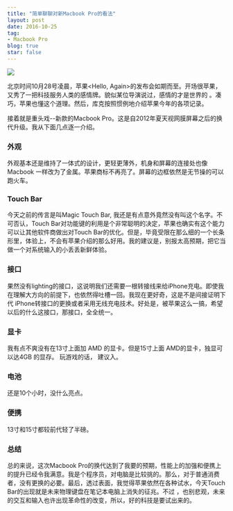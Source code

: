 ```yaml
---
title: "简单聊聊对新Macbook Pro的看法"
layout: post
date: 2016-10-25
tag:
- Macbook Pro
blog: true
star: false
---
```

<img src="{{site.url}}/assets/images/mbp.jpg">

北京时间10月28号凌晨，苹果<Hello, Again>的发布会如期而至。开场很苹果，又秀了一把科技服务人类的感情牌。貌似某位导演说过，感情的才是世界的 。凑巧，苹果也懂这个道理。然后，库克按照惯例地介绍苹果今年的各项记录。

接着就是重头戏--新款的Macbook Pro。这是自2012年夏天视网膜屏幕之后的换代升级。我从下面几点逐一介绍。

### 外观

外观基本还是维持了一体式的设计，更轻更薄外，机身和屏幕的连接处也像 Macbook 一样改为了金属。苹果商标不再亮了。屏幕的边框依然是无节操的可以跑火车。

### Touch Bar

今天之前的传言是叫Magic Touch Bar, 我还是有点意外竟然没有叫这个名字。不可否认，Touch Bar对功能键的利用是个非常聪明的决定，苹果也确实有这个能力可以让其他软件商做出对Touch Bar的优化。但是，毕竟受限在那么细的一个长条形里，体验上，不会有苹果介绍的那么好用。我的建议是，别报太高预期，把它当做一个对系统输入的小丢丢新鲜体验。

### 接口

果然没有lighting的接口，这说明我们还需要一根转接线来给iPhone充电。即使我在理解大方向的前提下，也依然得吐槽一回。我现在更好奇，这是不是间接证明下代 iPhone转接口的更换或者采用无线充电技术。好处是，被苹果这么一搞，希望以后的什么这接口，那接口，全全统一。

### 显卡

我有点不爽没有在13寸上面加 AMD 的显卡。但是15寸上面 AMD的显卡，独显可以达4GB 的显存。 玩游戏的话， 建议入。


### 电池

还是10个小时，没什么亮点。

### 便携

13寸和15寸都较前代轻了半磅。

### 总结

总的来说，这次Macbook Pro的换代达到了我要的预期，性能上的加强和便携上的提升已经令我满意。我是个程序员，对电脑是比较挑的。那么，对于普通消费者，没有更换的必要。最后，透过表面，我觉得苹果依然在各种试水，今天Touch Bar的出现就是未来物理键盘在笔记本电脑上消失的征兆。不过 ，也别悲观，未来的交互和输入也许出现革命性的改变，所以，好的科技是要试出来的。
